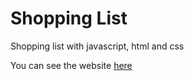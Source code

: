 # Shopping List
Shopping list with javascript, html and css

You can see the website [here](https://adarraji.github.io/shopping-list/)